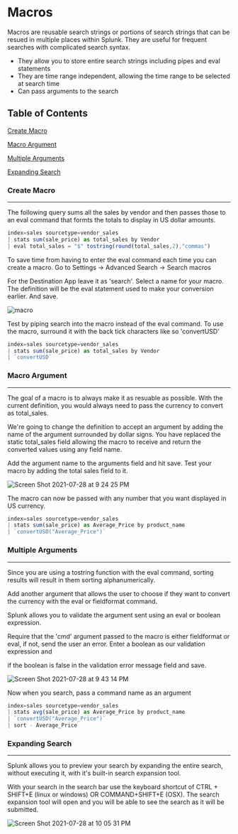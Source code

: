 # Macros

Macros are reusable search strings or portions of search strings that can be resued in multiple places within Splunk. They are useful for frequent searches 
with complicated search syntax. 

- They allow you to store entire search strings including pipes and eval statements
- They are time range independent, allowing the time range to be selected at search time
- Can pass arguments to the search

## Table of Contents

[Create Macro](#create-macro)

[Macro Argument](#marcro-argument)

[Multiple Arguments](#Multiple-Arguments)

[Expanding Search](#expanding-search)

### Create Macro
------------

The following query sums all the sales by vendor and then passes those to an eval command that formts the totals to display in US dollar amounts.

```JavaScript
index=sales sourcetype=vendor_sales
| stats sum(sale_price) as total_sales by Vendor
| eval total_sales = "$" tostring(round(total_sales,2),"commas")
```

To save time from having to enter the eval command each time you can create a macro. Go to Settings -> Advanced Search -> Search macros

For the Destination App leave it as 'search'. Select a name for your macro. The definition will be the eval statement used to make your conversion earlier. And save.

![macro](https://user-images.githubusercontent.com/15880042/127416123-495d0fc4-2117-4176-b307-54838346d207.png)

Test by piping search into the macro instead of the eval command. To use the macro, surround it with the back tick characters like so 'convertUSD'

```JavaScript
index=sales sourcetype=vendor_sales
| stats sum(sale_price) as total_sales by Vendor
| `convertUSD`
```



### Macro Argument
------------

The goal of a macro is to always make it as resuable as possible. With the current definition, you would always need to pass the currency to convert as total_sales.

We're going to change the definition to accept an argument by adding the name of the argument surrounded by dollar signs. You have replaced the static total_sales field
allowing the macro to receive and return the converted values using any field name.

Add the argument name to the arguments field and hit save. Test your macro by adding the total sales field to it.

![Screen Shot 2021-07-28 at 9 24 25 PM](https://user-images.githubusercontent.com/15880042/127417235-23540506-51c9-4916-949f-1ff5f0dc3cb1.png)

The macro can now be passed with any number that you want displayed in US currency.

```JavaScript
index=sales sourcetype=vendor_sales
| stats sum(sale_price) as Average_Price by product_name
| `convertUSD("Average_Price")`
```



### Multiple Arguments
------------

Since you are using a tostring function with the eval command, sorting results will result in them sorting alphanumerically.

Add another argument that allows the user to choose if they want to convert the currency with the eval or fieldformat command. 

Splunk allows you to validate the argument sent using an eval or boolean expression.

Require that the 'cmd' argument passed to the macro is either fieldformat or eval, if not, send the user an error. Enter a boolean as our validation expression and 

if the boolean is false in the validation error message field and save.

![Screen Shot 2021-07-28 at 9 43 14 PM](https://user-images.githubusercontent.com/15880042/127418491-a5d2e7cf-f3c3-4cd1-9ddb-5b79354f335b.png)

Now when you search, pass a command name as an argument

```JavaScript
index=sales sourcetype=vendor_sales
| stats avg(sale_price) as Average_Price by product_name
| `convertUSD("Average_Price")`
| sort - Average_Price
```



### Expanding Search
------------

Splunk allows you to preview your search by expanding the entire search, without executing it, with it's built-in search expansion tool.

With your search in the search bar use the keyboard shortcut of CTRL + SHIFT+E (linux or windows) OR COMMAND+SHIFT+E (OSX). The search expansion tool will open
and you will be able to see the search as it will be submitted.

![Screen Shot 2021-07-28 at 10 05 31 PM](https://user-images.githubusercontent.com/15880042/127420308-5f763cc4-6782-4c86-9f9f-b853227671b9.png)



